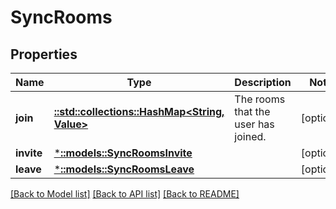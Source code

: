 # SyncRooms

## Properties

Name | Type | Description | Notes
------------ | ------------- | ------------- | -------------
**join** | [**::std::collections::HashMap<String, Value>**](Value.md) | The rooms that the user has joined. | [optional] 
**invite** | [***::models::SyncRoomsInvite**](sync_rooms_invite.md) |  | [optional] 
**leave** | [***::models::SyncRoomsLeave**](sync_rooms_leave.md) |  | [optional] 

[[Back to Model list]](../README.md#documentation-for-models) [[Back to API list]](../README.md#documentation-for-api-endpoints) [[Back to README]](../README.md)


